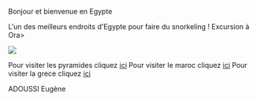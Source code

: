 Bonjour et bienvenue en Egypte

L'un des meilleurs endroits d'Egypte pour faire du snorkeling ! Excursion à Ora>


<img src="https://upload.wikimedia.org/wikipedia/commons/a/af/All_Gizah_Pyramids.jpg">

Pour visiter les pyramides cliquez <a href="/game_over.md">ici</a>
Pour visiter le maroc cliquez <a href="/maroc.md">ici</a>
Pour visiter la grece cliquez <a href="/grece.md">ici</a>


ADOUSSI Eugène

